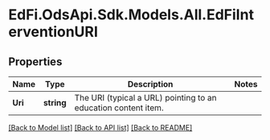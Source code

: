 # EdFi.OdsApi.Sdk.Models.All.EdFiInterventionURI
## Properties

Name | Type | Description | Notes
------------ | ------------- | ------------- | -------------
**Uri** | **string** | The URI (typical a URL) pointing to an education content item. | 

[[Back to Model list]](../README.md#documentation-for-models) [[Back to API list]](../README.md#documentation-for-api-endpoints) [[Back to README]](../README.md)

